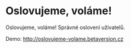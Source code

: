# Oslovujeme, voláme!
Oslovujeme, voláme! Správné oslovení uživatelů.

Demo: http://oslovujeme-volame.betaversion.cz
